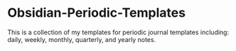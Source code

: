 # Obsidian-Periodic-Templates
This is a collection of my templates for periodic journal templates including: daily, weekly, monthly, quarterly, and yearly notes.

